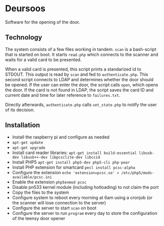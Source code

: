 # Deursoos

Software for the opening of the door.

## Technology
The system consists of a few files working in tandem. `scan` is a bash-script that is started on boot. It starts `read.php` which connects to the scanner and waits for a valid card to be presented. 

When a valid card is presented, this script prints a standarized id to STDOUT. This output is read by `scan` and fed to `authenticate.php`. This second script connects to LDAP and determines whether the door should be opened. If the user can enter the door, the script calls `open`, which opens the door. If the card is not found in LDAP, the script saves the card ID and current date and time for later reference to `failures.txt`.

Directly afterwards, `authenticate.php` calls `set_state.php` to notify the user of its decision.   

## Installation
* Install the raspberry pi and configure as needed
* `apt-get update`
* `apt-get upgrade`
* Install card reader libraries: `apt-get install build-essential libusb-dev libusb++-dev libpcsclite-dev libccid`
* Install PHP5 `apt-get install php5-dev php5-cli php-pear`
* Install PHP extension for smartcard `pecl install pcsc-alpha`
* Configure the extension `echo 'extension=pcsc.so' > /etc/php5/mods-available/pcsc.ini`
* Enable the extension `php5enmod pcsc`
* Disable pn533 kernel module (including hotloading) to not claim the port
* Copy the files to the system
* Configure system to reboot every morning at 6am using a cronjob (or the scanner will lose connection to the server)
* Configure the server to start `scan` on boot
* Configure the server to run `program` every day to store the configuration of the teensy door opener
